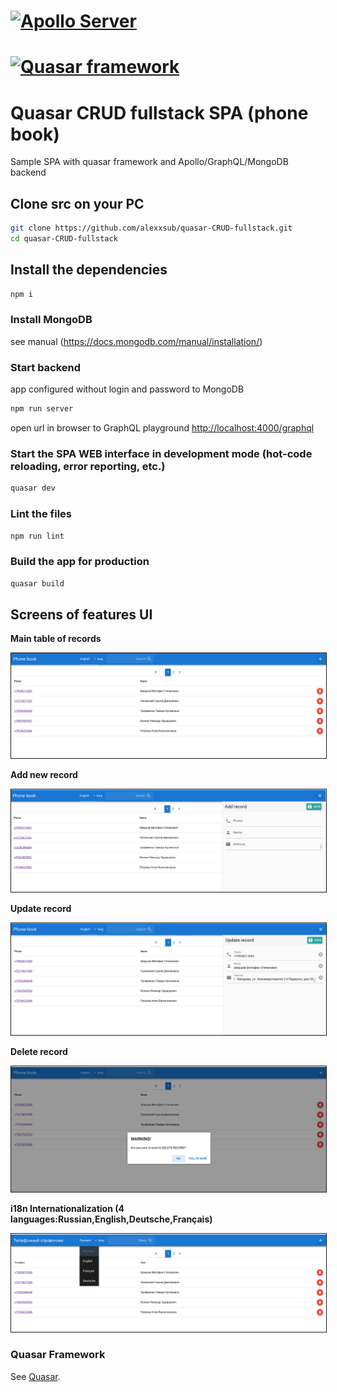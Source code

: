 # <a href='https://www.apollographql.com/'><img src='https://user-images.githubusercontent.com/841294/53402609-b97a2180-39ba-11e9-8100-812bab86357c.png' height='100' alt='Apollo Server'></a>
# <a href='https://www.quasar.dev/'><img src='https://cdn.quasar.dev/logo/svg/quasar-logo.svg' height='100' alt='Quasar framework'></a>

# Quasar CRUD fullstack SPA (phone book)

Sample SPA with quasar framework and Apollo/GraphQL/MongoDB backend

## Clone src on your PC
```bash
git clone https://github.com/alexxsub/quasar-CRUD-fullstack.git
cd quasar-CRUD-fullstack
```
## Install the dependencies
```bash
npm i
```
### Install MongoDB

see manual (https://docs.mongodb.com/manual/installation/)  


### Start backend 
app configured without login and password to MongoDB

```bash
npm run server
```
open url in browser to GraphQL playground [http://localhost:4000/graphql](http://localhost:4000/graphql)

### Start the SPA WEB interface in development mode (hot-code reloading, error reporting, etc.)
```bash
quasar dev
```

### Lint the files
```bash
npm run lint
```

### Build the app for production
```bash
quasar build
```
## Screens of features UI
**Main table of records**
<p float="left">
        <kbd>
<img src="screenshots/main.png" border="1" alt="Main screen"
        title="Main screen"  />
                </kbd>
</p>

**Add new record**
<p float="left">
	<kbd>
<img src="screenshots/add_record.png" border="1" alt="Add record"
	title="Add record"  />
		</kbd>
</p>

**Update record**
<p float="left">
	<kbd>
<img src="screenshots/update_record.png" border="1" alt="Update record"
	title="Update record"  />
		</kbd>
</p>

**Delete record**
<p float="left">
	<kbd>
<img src="screenshots/delete_record.png" border="1" alt="Delete record"
	title="Delete record"  />
		</kbd>
</p>

**i18n Internationalization (4 languages:Russian,English,Deutsche,Français)**
<p float="left">
	<kbd>
<img src="screenshots/i18n.png" border="1" alt="Internationalization"
	title="Internationalization"  />
		</kbd>
</p>


### Quasar Framework
See [Quasar](https://quasar.dev).
